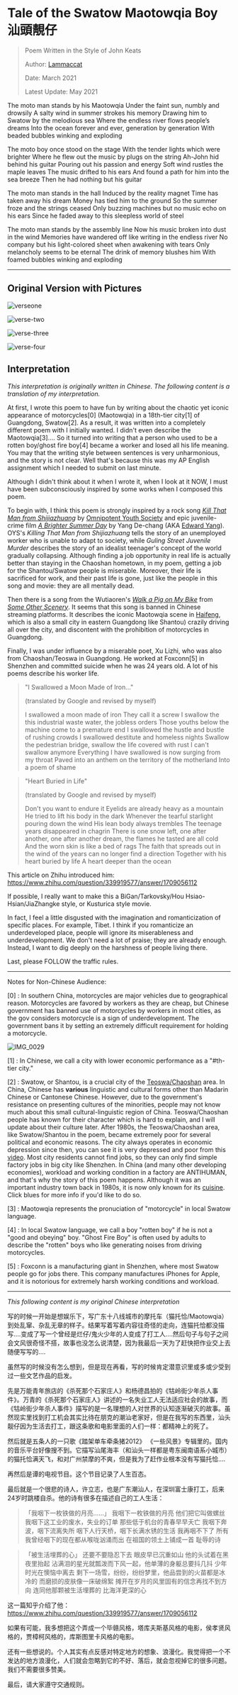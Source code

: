 # Tale of the Swatow Maotowqia Boy 汕頭靚仔

> Poem Written in the Style of John Keats
>
> Author: [Lammaccat](https://www.instagram.com/lammaccat/)
>
> Date: March 2021
>
> Latest Update: May 2021



The moto man stands by his Maotowqia
Under the faint sun, numbly and drowsily 
A salty wind in summer strokes his memory 
Drawing him to Swatow by the melodious sea
Where the endless river flows people’s dreams Into the ocean forever and ever, generation by generation
With beaded bubbles winking and exploding

The moto boy once stood on the stage
With the tender lights which were brighter
Where he flew out the music by plugs on the string
Ah-John hid behind his guitar
Pouring out his passion and energy
Soft wind rustles the maple leaves 
The music drifted to his ears
And found a path for him into the sea breeze 
Then he had nothing but his guitar

The moto man stands in the hall
Induced by the reality magnet
Time has taken away his dream 
Money has tied him to the ground
So the summer froze and the strings ceased
Only buzzing machines but no music echo on his ears
Since he faded away to this sleepless world of steel

The moto man stands by the assembly line
Now his music broken into dust in the wind
Memories have wandered off like writing in the endless river
No company but his light-colored sheet when awakening with tears
Only melancholy seems to be eternal
The drink of memory blushes him
With foamed bubbles winking and exploding

---



## Original Version with Pictures

![verseone](../../assets/%E6%88%AA%E5%B1%8F2021-05-18%2018.47.28.png)

![verse-two](../../assets/%E6%88%AA%E5%B1%8F2021-05-18%2018.47.35.png)

![verse-three](../../assets/%E6%88%AA%E5%B1%8F2021-05-18%2018.47.39.png)

![verse-four](../../assets/%E6%88%AA%E5%B1%8F2021-05-18%2018.47.42.png)



## Interpretation

*This interpretation is originally written in Chinese. The following content is a translation of my interpretation.*

At first, I wrote this poem to have fun by writing about the chaotic yet iconic appearance of motorcycles[0] (Maotowqia) in a 18th-tier city[1] of Guangdong, Swatow[2]. As a result, it was written into a completely different poem with I initially wanted. I didn't even describe the Maotowqia[3].... So it turned into writing that a person who used to be a rotten boy/ghost fire boy[4] became a worker and losed all his life meaning. You may that the writing style between sentences is very unharmonious, and the story is not clear. Well that's because this was my AP English assignment which I needed to submit on last minute.

Although I didn't think about it when I wrote it, when I look at it NOW, I must have been subconsciously inspired by some works when I composed this poem.

To begin with, I think this poem is strongly inspired by a rock song [*Kill That Man from Shijiazhuang*](https://youtu.be/xbq-_2TqHVQ) by [Omnipotent Youth Society](https://en.wikipedia.org/wiki/Omnipotent_Youth_Society) and epic juvenile-crime film [*A Brighter Summer Day*](https://www.criterion.com/films/28596-a-brighter-summer-day) by Yang De-chang (AKA [Edward Yang](https://www.imdb.com/name/nm0945981/)). OYS's *Killing That Man from Shijiazhuang* tells the story of an unemployed worker who is unable to adapt to society, while *Guling Street Juvenile Murder* describes the story of an idealist teenager's concept of the world gradually collapsing. Although finding a job opportunity in real life is actually better than staying in the Chaoshan hometown, in my poem, getting a job for the Shantou/Swatow people is miserable. Moreover, their life is sacrificed for work, and their past life is gone,  just like the people in this song and movie: they are all mentally dead.

Then there is a song from the Wutiaoren's [*Walk a Pig on My Bike*](https://youtu.be/D0LdgY3hVrI) from [*Some Other Scenery*](https://music.douban.com/subject/10738197/). It seems that this song is banned in Chinese streaming platforms. It describes the iconic Maotowqia scene in [Haifeng](https://en.wikipedia.org/wiki/Shanwei), which is also a small city in eastern Guangdong like Shantou) crazily driving all over the city, and discontent with the prohibition of motorcycles in Guangdong.

Finally, I was under influence by a miserable poet, Xu Lizhi, who was also from Chaoshan/Teoswa in Guangdong. He worked at Foxconn[5] in Shenzhen and committed suicide when he was 24 years old. A lot of his poems describe his worker life.

> "I Swallowed a Moon Made of Iron..."
>
> (translated by Google and revised by myself)
>
> I swallowed a moon made of iron
> They call it a screw
> I swallow the this industrial waste water, the jobless orders
> Those youths below the machine come to a premature end
> I swallowed the hustle and bustle of rushing crowds
> I swallowed destitute and homeless nights
> Swallow the pedestrian bridge, swallow the life covered with rust
> I can't swallow anymore
> Everything I have swallowed is now surging from my throat
> Paved into an anthem on the territory of the motherland
> Into a poem of shame

> "Heart Buried in Life"
>
> (translated by Google and revised by myself)
>
> Don't you want to endure it
> Eyelids are already heavy as a mountain
> He tried to lift his body in the dark
> Whenever the tearful starlight pouring down the wind
> His lean body always trembles
> The teenage years disappeared in chagrin
> There is one snow left, one after another, one after another dream, the flames he tasted are all cold
> And the worn skin is like a bed of rags
> The faith that spreads out in the wind of the years can no longer find a direction
> Together with his heart buried by life
> A heart deeper than the ocean

This article on Zhihu introduced him: https://www.zhihu.com/question/339919577/answer/1709056112

If possible, I really want to make this a BiGan/Tarkovsky/Hou Hsiao-Hsian/JiaZhangke style, or Kusturica style movie.

In fact, I feel a little disgusted with the imagination and romanticization of specific places. For example, Tibet. I think if you romanticize an underdeveloped place, people will ignore its miserableness and underdevelopment. We don't need a lot of praise; they are already enough. Instead, I want to dig deeply on the harshness of people living there. 

Last, please FOLLOW the traffic rules.

---

Notes for Non-Chinese Audience:

[0] : In southern China, motorcycles are major vehicles due to geographical reason. Motorcycles are favored by workers as they are cheap, but Chinese government has banned use of motorcycles by workers in most cities, as the gov considers motorcycle is a sign of underdevelopment. The government bans it by setting an extremely difficult requirement for holding a motorcycle.  

![IMG_0029](../../assets/IMG_0029.JPG)

[1] : In Chinese, we call a city with lower economic performance as a "#th-tier city."

[2] : Swatow, or Shantou, is a crucial city of the [Teoswa/Chaoshan](https://en.wikipedia.org/wiki/Chaoshan) area. In China, Chinese has **various** linguistic and cultural forms other than Madarin Chinese or Cantonese Chinese. However, due to the government's resistance on presenting cultures of the minorities, people may not know much about this small cultural-linguistic region of China. Teoswa/Chaoshan people has known for their character which is hard to explain, and I will update about their culture later. After 1980s, the Teoswa/Chaoshan area, like Swatow/Shantou in the poem, became extremely poor for several political and economic reasons. The city always operates in economic depression since then, you can see it is very depressed and poor from this [video](https://youtu.be/vT0l5BR-Mz0). Most city residents cannot find jobs, so they can only find simple factory jobs in big city like Shenzhen. In China (and many other developing economies), workload and working condition in a factory are ANTIHUMAN, and that's why the story of this poem happens. Although it was an important industry town back in 1980s, it is now only known for its [cuisine](https://youtu.be/7ZKJPmq8ehc). Click blues for more info if you'd like to do so.

[3] : Maotowqia represents the pronuciation of "motorcycle" in local Swatow language. 

[4] : In local Swatow language, we call a boy "rotten boy" if he is not a "good and obeying" boy. "Ghost Fire Boy" is often used by adults to describe the "rotten" boys who like generating noises from driving motorcycles.  

[5] : Foxconn is a manufacturing giant in Shenzhen, where most Swatow people go for jobs there. This company manufactures iPhones for Apple, and it is notorious for extremely harsh working conditions and workload.

---
*This following content is my original Chinese interpretation*



写的时候一开始是想娱乐下，写广东十八线城市的摩托车（猫托恰/Maotowqia）到处乱窜、杂乱无章的样子。结果写着写着内容往奇怪的走向，连猫托恰都没描写....变成了写一个曾经是烂仔/鬼火少年的人变成了打工人....然后句子与句子之间会文风很奇怪不搭，故事也没怎么说清楚，因为我最后一天为了赶快把作业交上去随便写写的....

虽然写的时候没有怎么想到，但是现在再看，写的时候肯定潜意识里或多或少受到过一些文艺作品的启发。

先是万能青年旅店的《杀死那个石家庄人》和杨德昌拍的《牯岭街少年杀人事件》。万青的《杀死那个石家庄人》讲述的一名失业工人无法适应社会的故事，而《牯岭街少年杀人事件》描写的是一名理想的人对世界的认知逐渐破灭的故事。虽然现实里找到打工机会其实比待在朋克的潮汕老家好，但是在我写的东西里，汕头靓仔因为生活去打工，跟这条歌和电影里面的人们一样：都精神上的死了。

然后就是五条人的一只歌《踏架单车牵条猪2012》 《一些风景》专辑里的。国内的音乐平台好像搜不到。它描写汕尾海丰（和汕头一样都是粤东闽南语系小城市）的猫托恰满天飞，和对广州禁摩的不爽，但是我为了赶作业根本没有写猫托恰....

再然后是谭的电视节目。这个节目记录了人生百态。

最后就是一个很悲的诗人，许立志，也是广东潮汕人，在深圳富士康打工，后来24岁时跳楼自杀。他的诗有很多在描述自己的工人生活：

> 「我咽下一枚铁做的月亮……」
> 我咽下一枚铁做的月亮
> 他们把它叫做螺丝
> 我咽下这工业的废水，失业的订单
> 那些低于机台的青春早早夭亡
> 我咽下奔波，咽下流离失所
> 咽下人行天桥，咽下长满水锈的生活
> 我再咽不下了
> 所有我曾经咽下的现在都从喉咙汹涌而出
> 在祖国的领土上铺成一首
> 耻辱的诗

> 「被生活埋葬的心」
> 还要不要隐忍下去
> 眼皮早已沉重如山
> 他的头试着在黑夜里抬起
> 沾满泪的星光就瓢泼而下风一起，他单薄的身躯总要抖几抖
> 少年时光在懊恼中离去
> 剩下一场雪，纷纷，纷纷梦里，他品尝到的火苗都是冰冷的
> 而磨损的皮肤像一床破绵絮
> 摊开在岁月的风里固有的信念再找不到方向
> 连同他那颗被生活埋葬的
> 比海洋更深的心

这一篇知乎介绍了他：https://www.zhihu.com/question/339919577/answer/1709056112

如果有可能，我多想把这个弄成一个毕赣风格，塔库夫斯基风格的电影，侯孝贤风格的，贾樟柯风格的，库斯图里卡风格的电影。

还有一些想说的。个人其实有点反感对特定地方的想象、浪漫化。我觉得把一个不发达的地方浪漫化，人们就会忽略到它的不好、落后，就会忽视掉它的很多问题。我们不需要很多赞美。

最后，请大家遵守交通规则。
